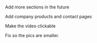 Add more sections in the future

Add company products and contact pages

Make the video clickable

Fix so the pics are smaller.
